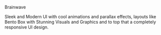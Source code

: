 Brainwave

Sleek and Modern UI with cool animations and parallax effects, layouts like Bento Box with Stunning Visuals and Graphics and to top that a completely responsive UI design.
